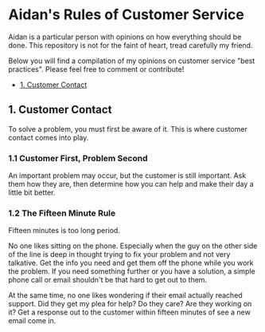 # Aidan's Rules of Customer Service

Aidan is a particular person with opinions on how everything should be done. This repository is not for the faint of heart, tread carefully my friend.

Below you will find a compilation of my opinions on customer service "best practices". Please feel free to comment or contribute!

* [1. Customer Contact](#1._customer_contact)

## 1. Customer Contact

To solve a problem, you must first be aware of it. This is where customer contact comes into play.

### 1.1 Customer First, Problem Second

An important problem may occur, but the customer is still important. Ask them how they are, then determine how you can help and make their day a little bit better.

### 1.2 The Fifteen Minute Rule

Fifteen minutes is too long period.

No one likes sitting on the phone. Especially when the guy on the other side of the line is deep in thought trying to fix your problem and not very talkative. Get the info you need and get them off the phone while you work the problem. If you need something further or you have a solution, a simple phone call or email shouldn't be that hard to get out to them.

At the same time, no one likes wondering if their email actually reached support. Did they get my plea for help? Do they care? Are they working on it? Get a response out to the customer within fifteen minutes of see a new email come in.
